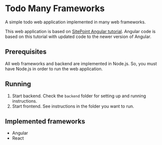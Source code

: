 # Todo Many Frameworks

A simple todo web application implemented in many web frameworks.

This web application is based on [SitePoint Angular tutorial](https://www.sitepoint.com/angular-2-tutorial/). Angular code is based on this tutorial with updated code to the newer version of Angular.

## Prerequisites

All web frameworks and backend are implemented in Node.js. So, you must have Node.js in order to run the web application.

## Running

1. Start backend. Check the `backend` folder for setting up and running instructions.
2. Start frontend. See instructions in the folder you want to run.

## Implemented frameworks

- Angular
- React
